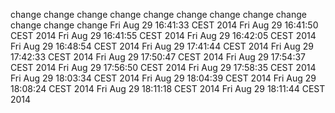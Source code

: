 change
change
change
change
change
change
change
change
change
change
change
change
Fri Aug 29 16:41:33 CEST 2014
Fri Aug 29 16:41:50 CEST 2014
Fri Aug 29 16:41:55 CEST 2014
Fri Aug 29 16:42:05 CEST 2014
Fri Aug 29 16:48:54 CEST 2014
Fri Aug 29 17:41:44 CEST 2014
Fri Aug 29 17:42:33 CEST 2014
Fri Aug 29 17:50:47 CEST 2014
Fri Aug 29 17:54:37 CEST 2014
Fri Aug 29 17:56:50 CEST 2014
Fri Aug 29 17:58:35 CEST 2014
Fri Aug 29 18:03:34 CEST 2014
Fri Aug 29 18:04:39 CEST 2014
Fri Aug 29 18:08:24 CEST 2014
Fri Aug 29 18:11:18 CEST 2014
Fri Aug 29 18:11:44 CEST 2014
